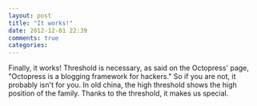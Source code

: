 ```yaml
---
layout: post
title: "It works!"
date: 2012-12-01 22:39
comments: true
categories: 
---
```


Finally, it works! Threshold is necessary, as said on the Octopress' page, "Octopress is a blogging framework for hackers."
So if you are not, it probably isn't for you. In old china, the high threshold shows the high position of the family.
Thanks to the threshold, it makes us special.
